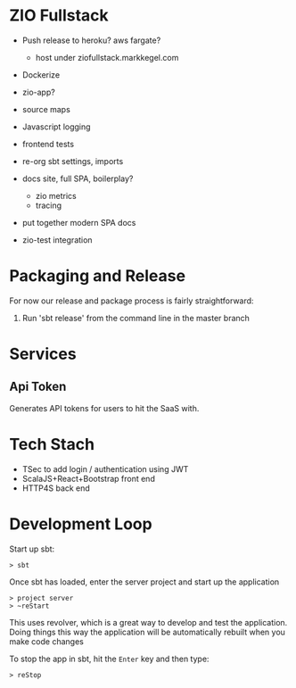 ZIO Fullstack
=============

* Push release to heroku? aws fargate?
  * host under ziofullstack.markkegel.com
* Dockerize
* zio-app?
* source maps
* Javascript logging
* frontend tests
* re-org sbt settings, imports
* docs site, full SPA, boilerplay?
  * zio metrics
  * tracing

* put together modern SPA docs
* zio-test integration


# Packaging and Release

For now our release and package process is fairly straightforward:

1. Run 'sbt release' from the command line in the master branch

# Services

## Api Token

Generates API tokens for users to hit the SaaS with.

# Tech Stach

* TSec to add login / authentication using JWT
* ScalaJS+React+Bootstrap front end
* HTTP4S back end

# Development Loop

Start up sbt:

```
> sbt
```

Once sbt has loaded, enter the server project and start up the application

```
> project server
> ~reStart
```

This uses revolver, which is a great way to develop and test the application.  Doing things this way the application
will be automatically rebuilt when you make code changes

To stop the app in sbt, hit the `Enter` key and then type:

```
> reStop
```
